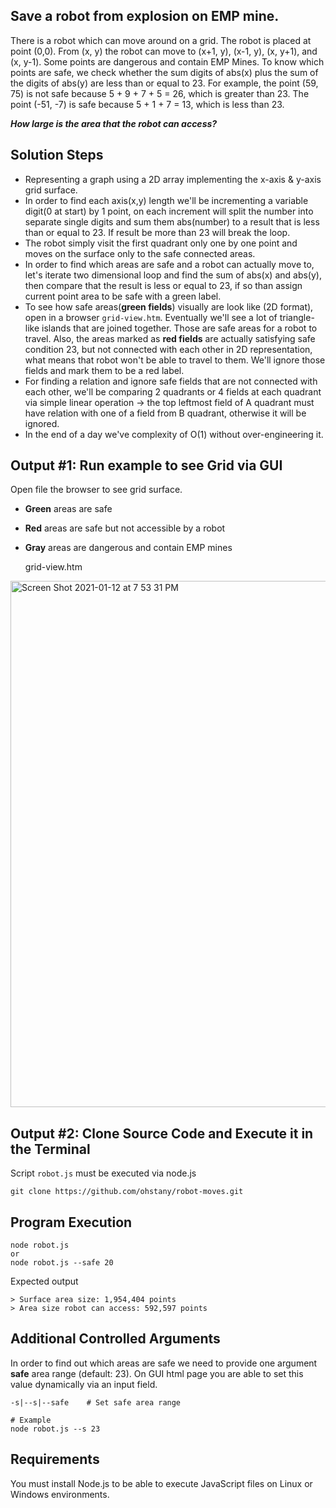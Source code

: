 ## Save a robot from explosion on EMP mine.

There is a robot which can move around on a grid. The robot is placed at point (0,0). From (x, y) the robot can move to (x+1,
y), (x-1, y), (x, y+1), and (x, y-1). Some points are dangerous and contain EMP Mines. To know which points are safe, we check
whether the sum digits of abs(x) plus the sum of the digits of abs(y) are less than or equal to 23. For example, the point (59, 75) is not safe because 5 + 9 + 7 + 5 = 26, which is greater than 23. The point (-51, -7) is safe because 5 + 1 + 7 = 13, which is
less than 23.

**_How large is the area that the robot can access?_**

## Solution Steps

- Representing a graph using a 2D array implementing the x-axis & y-axis grid surface.
- In order to find each axis(x,y) length we'll be incrementing a variable digit(0 at start) by 1 point, on each increment will split the number into separate single digits and sum them abs(number) to a result that is less than or equal to 23. If result be more than 23 will break the loop.
- The robot simply visit the first quadrant only one by one point and moves on the surface only to the safe connected areas.
- In order to find which areas are safe and a robot can actually move to, let's iterate two dimensional loop and find the sum of abs(x) and abs(y), then compare that the result is less or equal to 23, if so than assign current point area to be safe with a green label.
- To see how safe areas(**green fields**) visually are look like (2D format), open in a browser `grid-view.htm`. Eventually we'll see a lot of triangle-like islands that are joined together. Those are safe areas for a robot to travel. Also, the areas marked as **red fields** are actually satisfying safe condition 23, but not connected with each other in 2D representation, what means that robot won't be able to travel to them. We'll ignore those fields and mark them to be a red label.
- For finding a relation and ignore safe fields that are not connected with each other, we'll be comparing 2 quadrants or 4 fields at each quadrant via simple linear operation -> the top leftmost field of A quadrant must have relation with one of a field from B quadrant, otherwise it will be ignored.
- In the end of a day we've complexity of O(1) without over-engineering it.

## Output #1: Run example to see Grid via GUI

Open file the browser to see grid surface.

-   **Green** areas are safe
-   **Red** areas are safe but not accessible by a robot
-   **Gray** areas are dangerous and contain EMP mines

    grid-view.htm

<img width="842" alt="Screen Shot 2021-01-12 at 7 53 31 PM" src="https://user-images.githubusercontent.com/44670054/104306412-411a9c00-5511-11eb-81b8-79249205fb1a.png">

## Output #2: Clone Source Code and Execute it in the Terminal

Script `robot.js` must be executed via node.js

    git clone https://github.com/ohstany/robot-moves.git

## Program Execution

    node robot.js
    or
    node robot.js --safe 20

Expected output

    > Surface area size: 1,954,404 points
    > Area size robot can access: 592,597 points

## Additional Controlled Arguments

In order to find out which areas are safe we need to provide one argument **safe** area range (default: 23).
On GUI html page you are able to set this value dynamically via an input field.

    -s|--s|--safe    # Set safe area range

    # Example
    node robot.js --s 23

## Requirements

You must install Node.js to be able to execute JavaScript files on Linux or Windows environments.
